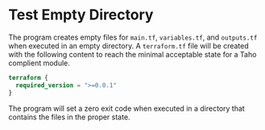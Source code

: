 # Test Empty Directory

The program creates empty files for `main.tf`, `variables.tf`, and `outputs.tf`
when executed in an empty directory. A `terraform.tf` file will be created with
the following content to reach the minimal acceptable state for a Taho complient
module.

```terraform
terraform {
  required_version = ">=0.0.1"
}
```

The program will set a zero exit code when executed in a directory that contains
the files in the proper state.
